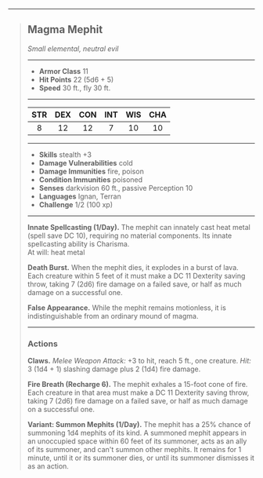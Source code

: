 ***
> ## Magma Mephit
> *Small elemental, neutral evil*
> 
> ***
> 
> - **Armor Class** 11
> - **Hit Points** 22 (5d6 + 5)
> - **Speed** 30 ft., fly 30 ft.
> 
> ***
> 
> |STR|DEX|CON|INT|WIS|CHA|
> |:---:|:---:|:---:|:---:|:---:|:---:|
> |8|12|12|7|10|10|
> 
> ***
> 
> - **Skills** stealth +3
> - **Damage Vulnerabilities** cold
> - **Damage Immunities** fire, poison
> - **Condition Immunities** poisoned
> - **Senses** darkvision 60 ft., passive Perception 10
> - **Languages** Ignan, Terran
> - **Challenge** 1/2 (100 xp)
> 
> ***
> 
> **Innate Spellcasting (1/Day).** The mephit can innately cast heat metal (spell save DC 10), requiring no material components. Its innate spellcasting ability is Charisma.  
> At will: heat metal
> 
> **Death Burst.** When the mephit dies, it explodes in a burst of lava. Each creature within 5 feet of it must make a DC 11 Dexterity saving throw, taking 7 (2d6) fire damage on a failed save, or half as much damage on a successful one.
> 
> **False Appearance.** While the mephit remains motionless, it is indistinguishable from an ordinary mound of magma.
> 
> ***
> 
> ### Actions
> **Claws.** *Melee Weapon Attack:* +3 to hit, reach 5 ft., one creature. *Hit:* 3 (1d4 + 1) slashing damage plus 2 (1d4) fire damage.
> 
> **Fire Breath (Recharge 6).** The mephit exhales a 15-foot cone of fire. Each creature in that area must make a DC 11 Dexterity saving throw, taking 7 (2d6) fire damage on a failed save, or half as much damage on a successful one.
> 
> **Variant: Summon Mephits (1/Day).** The mephit has a 25% chance of summoning 1d4 mephits of its kind. A summoned mephit appears in an unoccupied space within 60 feet of its summoner, acts as an ally of its summoner, and can't summon other mephits. It remains for 1 minute, until it or its summoner dies, or until its summoner dismisses it as an action.